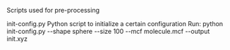 Scripts used for pre-processing

init-config.py
    Python script to initialize a certain configuration
    Run:
        python init-config.py --shape sphere --size 100 --mcf molecule.mcf --output init.xyz

